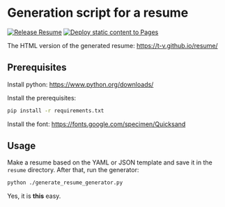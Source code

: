 # Generation script for a resume

[![Release Resume](https://github.com/t-v/resume/actions/workflows/release_artifacts.yml/badge.svg)](https://github.com/t-v/resume/actions/workflows/release_artifacts.yml)
[![Deploy static content to Pages](https://github.com/t-v/resume/actions/workflows/pages.yml/badge.svg)](https://github.com/t-v/resume/actions/workflows/pages.yml)


The HTML version of the generated resume: <https://t-v.github.io/resume/>


## Prerequisites

Install python: <https://www.python.org/downloads/>

Install the prerequisites:

``` bash
pip install -r requirements.txt
```

Install the font: <https://fonts.google.com/specimen/Quicksand>

## Usage

Make a resume based on the YAML or JSON template and save it in the `resume` directory.
After that, run the generator:

``` bash
python ./generate_resume_generator.py
```

Yes, it is __this__ easy.
